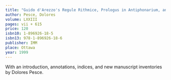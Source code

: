 ```yaml
---
title: "Guido d'Arezzo's Regule Rithmice, Prologus in Antiphonarium, and Epistola ad Michaehelem: A Critical Text and Translation"
author: Pesce, Dolores
volume: LXXIII
pages: vii + 615
price: 120
isbn10: 1-896926-18-5
isbn13: 978-1-896926-18-6
publisher: IMM
place: Ottawa
year: 1999
---
```

With an introduction, annotations, indices, and new manuscript inventories by Dolores Pesce.
